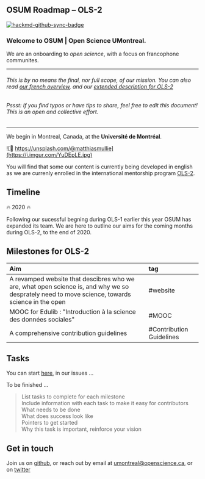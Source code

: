 
## OSUM Roadmap – OLS-2

[![hackmd-github-sync-badge](https://hackmd.io/LFGQ1A63S6a7tFGvkUJ5Mw/badge)](https://hackmd.io/LFGQ1A63S6a7tFGvkUJ5Mw)

### Welcome to OSUM | Open Science UMontreal.   


We are an onboarding to *open science*, with a focus on francophone communites.

---

###### This is by no means the final, nor full scope, of our mission. You can also read [our french overview](https://github.com/osumontreal/meta/blob/master/README.fr.md), and our [extended description for OLS-2](https://github.com/osumontreal/OLS-2/blob/master/README.md)


###### Pssst: If you find typos or have tips to share, feel free to edit this document! This is an open and collective effort. 

---

We begin in Montreal, Canada, at the **Université de Montréal**.  

![🙌 https://unsplash.com/@matthiasmullie](https://i.imgur.com/YuDEpLE.jpg)


You will find that some our content is currently being developed in english as we are currenly enrolled in the international mentorship program [OLS-2](https://openlifesci.org/ols-2).


## Timeline  
:fire: 2020 :fire: 

Following our sucessful begning during OLS-1 earlier this year OSUM has expanded its team. We are here to outline our aims for the coming months during OLS-2, to the end of 2020.   

## Milestones for OLS-2  

| Aim | tag | 
| :-------- | :-------- | 
| A revamped website that descibres who we are, what open science is, and why we so desprately need to move science, towards science in the open |  #website    | 
| MOOC for Edulib : "Introduction à la science des données sociales" | #MOOC |
| A comprehensive contribution guidelines | #Contribution Guidelines |


## Tasks   
You can start [here](https://github.com/osumontreal/OLS-2/issues), in our issues ... 

To be finished ... 
>List tasks to complete for each milestone  
Include information with each task to make it easy for contributors  
What needs to be done  
What does success look like  
Pointers to get started  
Why this task is important, reinforce your vision  

## Get in touch  
Join us on [github](https://github.com/osumontreal), or reach out by email at umontreal@openscience.ca, or on [twitter](https://twitter.com/OSUMontreal)   



